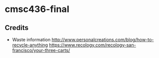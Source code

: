 # cmsc436-final

## Credits
* Waste information
http://www.personalcreations.com/blog/how-to-recycle-anything 
https://www.recology.com/recology-san-francisco/your-three-carts/ 
